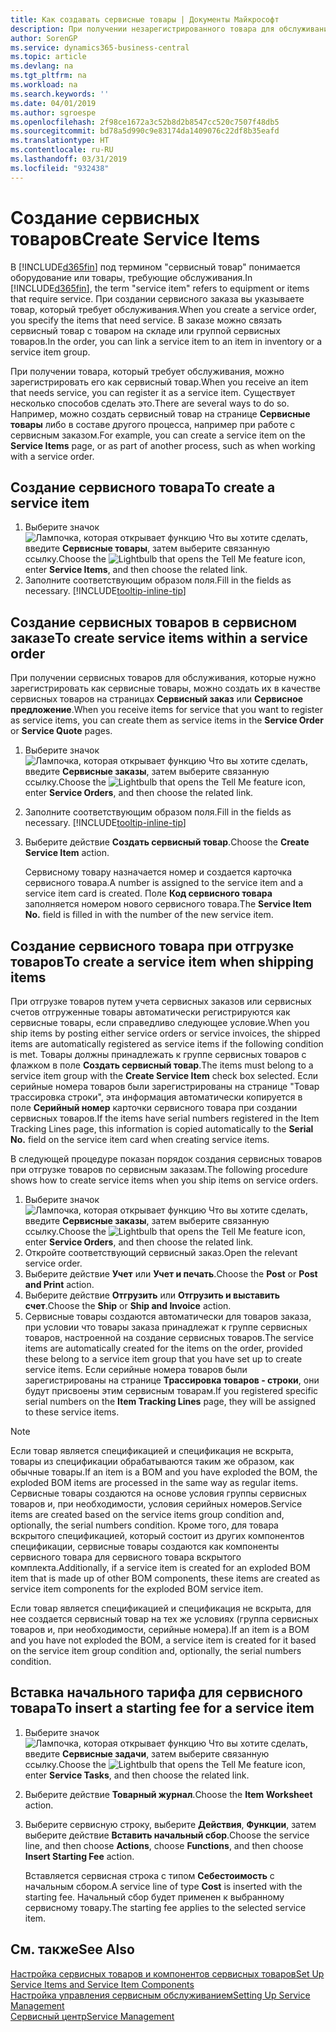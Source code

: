 ```yaml
---
title: Как создавать сервисные товары | Документы Майкрософт
description: При получении незарегистрированного товара для обслуживания можно зарегистрировать его как сервисный товар.
author: SorenGP
ms.service: dynamics365-business-central
ms.topic: article
ms.devlang: na
ms.tgt_pltfrm: na
ms.workload: na
ms.search.keywords: ''
ms.date: 04/01/2019
ms.author: sgroespe
ms.openlocfilehash: 2f98ce1672a3c52b8d2b8547cc520c7507f48db5
ms.sourcegitcommit: bd78a5d990c9e83174da1409076c22df8b35eafd
ms.translationtype: HT
ms.contentlocale: ru-RU
ms.lasthandoff: 03/31/2019
ms.locfileid: "932438"
---
```

# <a name="create-service-items"></a><span data-ttu-id="57504-103">Создание сервисных товаров</span><span class="sxs-lookup"><span data-stu-id="57504-103">Create Service Items</span></span>
<span data-ttu-id="57504-104">В [!INCLUDE[d365fin](includes/d365fin_md.md)] под термином "сервисный товар" понимается оборудование или товары, требующие обслуживания.</span><span class="sxs-lookup"><span data-stu-id="57504-104">In [!INCLUDE[d365fin](includes/d365fin_md.md)], the term "service item" refers to equipment or items that require service.</span></span> <span data-ttu-id="57504-105">При создании сервисного заказа вы указываете товар, который требует обслуживания.</span><span class="sxs-lookup"><span data-stu-id="57504-105">When you create a service order, you specify the items that need service.</span></span> <span data-ttu-id="57504-106">В заказе можно связать сервисный товар с товаром на складе или группой сервисных товаров.</span><span class="sxs-lookup"><span data-stu-id="57504-106">In the order, you can link a service item to an item in inventory or a service item group.</span></span>    

<span data-ttu-id="57504-107">При получении товара, который требует обслуживания, можно зарегистрировать его как сервисный товар.</span><span class="sxs-lookup"><span data-stu-id="57504-107">When you receive an item that needs service, you can register it as a service item.</span></span> <span data-ttu-id="57504-108">Существует несколько способов сделать это.</span><span class="sxs-lookup"><span data-stu-id="57504-108">There are several ways to do so.</span></span> <span data-ttu-id="57504-109">Например, можно создать сервисный товар на странице **Сервисные товары** либо в составе другого процесса, например при работе с сервисным заказом.</span><span class="sxs-lookup"><span data-stu-id="57504-109">For example, you can create a service item on the **Service Items** page, or as part of another process, such as when working with a service order.</span></span>   

## <a name="to-create-a-service-item"></a><span data-ttu-id="57504-110">Создание сервисного товара</span><span class="sxs-lookup"><span data-stu-id="57504-110">To create a service item</span></span>  
1. <span data-ttu-id="57504-111">Выберите значок ![Лампочка, которая открывает функцию Что вы хотите сделать](media/ui-search/search_small.png "Что вы хотите сделать"), введите **Сервисные товары**, затем выберите связанную ссылку.</span><span class="sxs-lookup"><span data-stu-id="57504-111">Choose the ![Lightbulb that opens the Tell Me feature](media/ui-search/search_small.png "Tell me what you want to do") icon, enter **Service Items**, and then choose the related link.</span></span>
2. <span data-ttu-id="57504-112">Заполните соответствующим образом поля.</span><span class="sxs-lookup"><span data-stu-id="57504-112">Fill in the fields as necessary.</span></span> [!INCLUDE[tooltip-inline-tip](includes/tooltip-inline-tip_md.md)]  

## <a name="to-create-service-items-within-a-service-order"></a><span data-ttu-id="57504-113">Создание сервисных товаров в сервисном заказе</span><span class="sxs-lookup"><span data-stu-id="57504-113">To create service items within a service order</span></span>  
<span data-ttu-id="57504-114">При получении сервисных товаров для обслуживания, которые нужно зарегистрировать как сервисные товары, можно создать их в качестве сервисных товаров на страницах **Сервисный заказ** или **Сервисное предложение**.</span><span class="sxs-lookup"><span data-stu-id="57504-114">When you receive items for service that you want to register as service items, you can create them as service items in the **Service Order** or **Service Quote** pages.</span></span>  

1. <span data-ttu-id="57504-115">Выберите значок ![Лампочка, которая открывает функцию Что вы хотите сделать](media/ui-search/search_small.png "Что вы хотите сделать"), введите **Сервисные заказы**, затем выберите связанную ссылку.</span><span class="sxs-lookup"><span data-stu-id="57504-115">Choose the ![Lightbulb that opens the Tell Me feature](media/ui-search/search_small.png "Tell me what you want to do") icon, enter **Service Orders**, and then choose the related link.</span></span>  
2. <span data-ttu-id="57504-116">Заполните соответствующим образом поля.</span><span class="sxs-lookup"><span data-stu-id="57504-116">Fill in the fields as necessary.</span></span> [!INCLUDE[tooltip-inline-tip](includes/tooltip-inline-tip_md.md)]  
3. <span data-ttu-id="57504-117">Выберите действие **Создать сервисный товар**.</span><span class="sxs-lookup"><span data-stu-id="57504-117">Choose the **Create Service Item** action.</span></span>  

    <span data-ttu-id="57504-118">Сервисному товару назначается номер и создается карточка сервисного товара.</span><span class="sxs-lookup"><span data-stu-id="57504-118">A number is assigned to the service item and a service item card is created.</span></span> <span data-ttu-id="57504-119">Поле **Код сервисного товара** заполняется номером нового сервисного товара.</span><span class="sxs-lookup"><span data-stu-id="57504-119">The **Service Item No.** field is filled in with the number of the new service item.</span></span>

## <a name="to-create-a-service-item-when-shipping-items"></a><span data-ttu-id="57504-120">Создание сервисного товара при отгрузке товаров</span><span class="sxs-lookup"><span data-stu-id="57504-120">To create a service item when shipping items</span></span>  
<span data-ttu-id="57504-121">При отгрузке товаров путем учета сервисных заказов или сервисных счетов отгруженные товары автоматически регистрируются как сервисные товары, если справедливо следующее условие.</span><span class="sxs-lookup"><span data-stu-id="57504-121">When you ship items by posting either service orders or service invoices, the shipped items are automatically registered as service items if the following condition is met.</span></span> <span data-ttu-id="57504-122">Товары должны принадлежать к группе сервисных товаров с флажком в поле **Создать сервисный товар**.</span><span class="sxs-lookup"><span data-stu-id="57504-122">The items must belong to a service item group with the **Create Service Item** check box selected.</span></span> <span data-ttu-id="57504-123">Если серийные номера товаров были зарегистрированы на странице "Товар трассировка строки", эта информация автоматически копируется в поле **Серийный номер** карточки сервисного товара при создании сервисных товаров.</span><span class="sxs-lookup"><span data-stu-id="57504-123">If the items have serial numbers registered in the Item Tracking Lines page, this information is copied automatically to the **Serial No.** field on the service item card when creating service items.</span></span>  

<span data-ttu-id="57504-124">В следующей процедуре показан порядок создания сервисных товаров при отгрузке товаров по сервисным заказам.</span><span class="sxs-lookup"><span data-stu-id="57504-124">The following procedure shows how to create service items when you ship items on service orders.</span></span>  

1. <span data-ttu-id="57504-125">Выберите значок ![Лампочка, которая открывает функцию Что вы хотите сделать](media/ui-search/search_small.png "Что вы хотите сделать"), введите **Сервисные заказы**, затем выберите связанную ссылку.</span><span class="sxs-lookup"><span data-stu-id="57504-125">Choose the ![Lightbulb that opens the Tell Me feature](media/ui-search/search_small.png "Tell me what you want to do") icon, enter **Service Orders**, and then choose the related link.</span></span>  
2. <span data-ttu-id="57504-126">Откройте соответствующий сервисный заказ.</span><span class="sxs-lookup"><span data-stu-id="57504-126">Open the relevant service order.</span></span>  
3. <span data-ttu-id="57504-127">Выберите действие **Учет** или **Учет и печать**.</span><span class="sxs-lookup"><span data-stu-id="57504-127">Choose the **Post** or **Post and Print** action.</span></span>  
4. <span data-ttu-id="57504-128">Выберите действие **Отгрузить** или **Отгрузить и выставить счет**.</span><span class="sxs-lookup"><span data-stu-id="57504-128">Choose the **Ship** or **Ship and Invoice** action.</span></span>  
5. <span data-ttu-id="57504-129">Сервисные товары создаются автоматически для товаров заказа, при условии что товары заказа принадлежат к группе сервисных товаров, настроенной на создание сервисных товаров.</span><span class="sxs-lookup"><span data-stu-id="57504-129">The service items are automatically created for the items on the order, provided these belong to a service item group that you have set up to create service items.</span></span> <span data-ttu-id="57504-130">Если серийные номера товаров были зарегистрированы на странице **Трассировка товаров - строки**, они будут присвоены этим сервисным товарам.</span><span class="sxs-lookup"><span data-stu-id="57504-130">If you registered specific serial numbers on the **Item Tracking Lines** page, they will be assigned to these service items.</span></span>  

> [!NOTE]  
>  <span data-ttu-id="57504-131">Если товар является спецификацией и спецификация не вскрыта, товары из спецификации обрабатываются таким же образом, как обычные товары.</span><span class="sxs-lookup"><span data-stu-id="57504-131">If an item is a BOM and you have exploded the BOM, the exploded BOM items are processed in the same way as regular items.</span></span> <span data-ttu-id="57504-132">Сервисные товары создаются на основе условия группы сервисных товаров и, при необходимости, условия серийных номеров.</span><span class="sxs-lookup"><span data-stu-id="57504-132">Service items are created based on the service items group condition and, optionally, the serial numbers condition.</span></span> <span data-ttu-id="57504-133">Кроме того, для товара вскрытого спецификацией, который состоит из других компонентов спецификации, сервисные товары создаются как компоненты сервисного товара для сервисного товара вскрытого комплекта.</span><span class="sxs-lookup"><span data-stu-id="57504-133">Additionally, if a service item is created for an exploded BOM item that is made up of other BOM components, these items are created as service item components for the exploded BOM service item.</span></span>  
>   
>  <span data-ttu-id="57504-134">Если товар является спецификацией и спецификация не вскрыта, для нее создается сервисный товар на тех же условиях (группа сервисных товаров и, при необходимости, серийные номера).</span><span class="sxs-lookup"><span data-stu-id="57504-134">If an item is a BOM and you have not exploded the BOM, a service item is created for it based on the service item group condition and, optionally, the serial numbers condition.</span></span>  

## <a name="to-insert-a-starting-fee-for-a-service-item"></a><span data-ttu-id="57504-135">Вставка начального тарифа для сервисного товара</span><span class="sxs-lookup"><span data-stu-id="57504-135">To insert a starting fee for a service item</span></span>
1. <span data-ttu-id="57504-136">Выберите значок ![Лампочка, которая открывает функцию Что вы хотите сделать](media/ui-search/search_small.png "Что вы хотите сделать"), введите **Сервисные задачи**, затем выберите связанную ссылку.</span><span class="sxs-lookup"><span data-stu-id="57504-136">Choose the ![Lightbulb that opens the Tell Me feature](media/ui-search/search_small.png "Tell me what you want to do") icon, enter **Service Tasks**, and then choose the related link.</span></span>
2. <span data-ttu-id="57504-137">Выберите действие **Товарный журнал**.</span><span class="sxs-lookup"><span data-stu-id="57504-137">Choose the **Item Worksheet** action.</span></span>
3. <span data-ttu-id="57504-138">Выберите сервисную строку, выберите **Действия**, **Функции**, затем выберите действие **Вставить начальный сбор**.</span><span class="sxs-lookup"><span data-stu-id="57504-138">Choose the service line, and then choose **Actions**, choose **Functions**, and then choose **Insert Starting Fee** action.</span></span>  

    <span data-ttu-id="57504-139">Вставляется сервисная строка с типом **Себестоимость** с начальным сбором.</span><span class="sxs-lookup"><span data-stu-id="57504-139">A service line of type **Cost** is inserted with the starting fee.</span></span> <span data-ttu-id="57504-140">Начальный сбор будет применен к выбранному сервисному товару.</span><span class="sxs-lookup"><span data-stu-id="57504-140">The starting fee applies to the selected service item.</span></span>

## <a name="see-also"></a><span data-ttu-id="57504-141">См. также</span><span class="sxs-lookup"><span data-stu-id="57504-141">See Also</span></span>  
[<span data-ttu-id="57504-142">Настройка сервисных товаров и компонентов сервисных товаров</span><span class="sxs-lookup"><span data-stu-id="57504-142">Set Up Service Items and Service Item Components</span></span>](service-how-setup-service-items.md)  
[<span data-ttu-id="57504-143">Настройка управления сервисным обслуживанием</span><span class="sxs-lookup"><span data-stu-id="57504-143">Setting Up Service Management</span></span>](service-setup-service.md)  
[<span data-ttu-id="57504-144">Сервисный центр</span><span class="sxs-lookup"><span data-stu-id="57504-144">Service Management</span></span>](service-service.md)  
